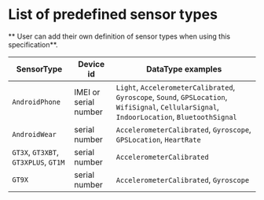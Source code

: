 # List of predefined sensor types

** User can add their own definition of sensor types when using this specification**.

| SensorType | Device id | DataType examples |
| --- | --- | --- |
| `AndroidPhone` | IMEI or serial number | `Light`, `AccelerometerCalibrated`, `Gyroscope`, `Sound`, `GPSLocation`, `WifiSignal`, `CellularSignal`, `IndoorLocation`, `BluetoothSignal`
| `AndroidWear` | serial number | `AccelerometerCalibrated`, `Gyroscope`, `GPSLocation`, `HeartRate`
| `GT3X`, `GT3XBT`, `GT3XPLUS`, `GT1M` | serial number | `AccelerometerCalibrated` 
| `GT9X` | serial number | `AccelerometerCalibrated`, `Gyroscope`


